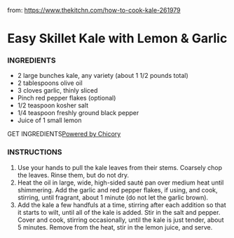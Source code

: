 from: https://www.thekitchn.com/how-to-cook-kale-261979

# Easy Skillet Kale with Lemon & Garlic

### INGREDIENTS

- 2  large bunches  kale, any variety (about 1 1/2 pounds total)
- 2  tablespoons  olive oil
- 3 cloves garlic, thinly sliced
- Pinch red pepper flakes (optional)
- 1/2 teaspoon kosher salt
- 1/4 teaspoon freshly ground black pepper
- Juice of 1 small lemon

GET INGREDIENTS[Powered by Chicory](http://chicory.co/?utm_source=widget-button&utm_medium=click-powered-by&utm_campaign=powered-by-chicory)

### INSTRUCTIONS

1. Use your hands to pull the kale leaves from their stems. Coarsely chop the leaves. Rinse them, but do not dry.
2. Heat the oil in large, wide, high-sided sauté pan over medium heat until shimmering. Add the garlic and red pepper flakes, if using, and cook, stirring, until fragrant, about 1 minute (do not let the garlic brown).
3. Add the kale a few handfuls at a time, stirring after each addition so that it starts to wilt, until all of the kale is added. Stir in the salt and pepper. Cover and cook, stirring occasionally, until the kale is just tender, about 5 minutes. Remove from the heat, stir in the lemon juice, and serve.